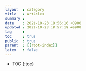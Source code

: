 ```yaml
---
layout  : category
title   : Articles
summary : 
date    : 2021-10-23 18:56:16 +0900
updated : 2021-10-23 18:57:18 +0900
tag     : 
toc     : true
public  : true
parent  : [[root-index]]
latex   : false
---
```

* TOC
{:toc}

